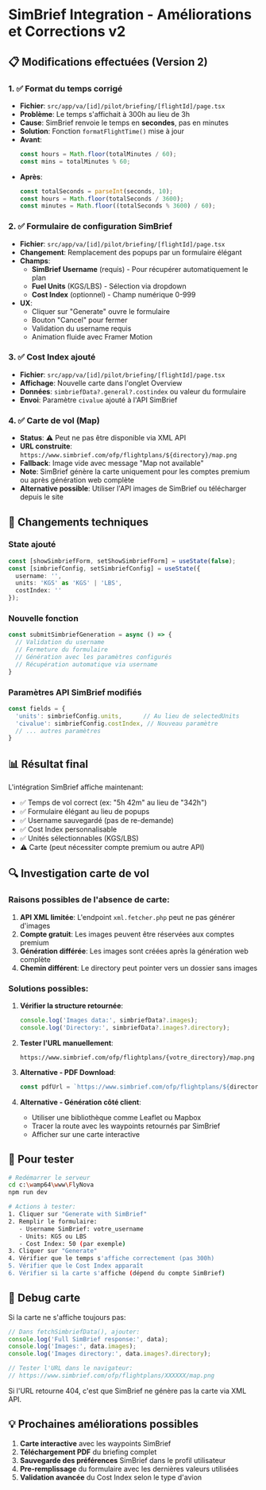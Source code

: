 # SimBrief Integration - Améliorations et Corrections v2

## 📋 Modifications effectuées (Version 2)

### 1. ✅ Format du temps corrigé
- **Fichier**: `src/app/va/[id]/pilot/briefing/[flightId]/page.tsx`
- **Problème**: Le temps s'affichait à 300h au lieu de 3h
- **Cause**: SimBrief renvoie le temps en **secondes**, pas en minutes
- **Solution**: Fonction `formatFlightTime()` mise à jour
- **Avant**:
  ```javascript
  const hours = Math.floor(totalMinutes / 60);
  const mins = totalMinutes % 60;
  ```
- **Après**:
  ```javascript
  const totalSeconds = parseInt(seconds, 10);
  const hours = Math.floor(totalSeconds / 3600);
  const minutes = Math.floor((totalSeconds % 3600) / 60);
  ```

### 2. ✅ Formulaire de configuration SimBrief
- **Fichier**: `src/app/va/[id]/pilot/briefing/[flightId]/page.tsx`
- **Changement**: Remplacement des popups par un formulaire élégant
- **Champs**:
  * **SimBrief Username** (requis) - Pour récupérer automatiquement le plan
  * **Fuel Units** (KGS/LBS) - Sélection via dropdown
  * **Cost Index** (optionnel) - Champ numérique 0-999
- **UX**: 
  * Cliquer sur "Generate" ouvre le formulaire
  * Bouton "Cancel" pour fermer
  * Validation du username requis
  * Animation fluide avec Framer Motion

### 3. ✅ Cost Index ajouté
- **Fichier**: `src/app/va/[id]/pilot/briefing/[flightId]/page.tsx`
- **Affichage**: Nouvelle carte dans l'onglet Overview
- **Données**: `simbriefData?.general?.costindex` ou valeur du formulaire
- **Envoi**: Paramètre `civalue` ajouté à l'API SimBrief

### 4. ✅ Carte de vol (Map)
- **Status**: ⚠️ Peut ne pas être disponible via XML API
- **URL construite**: `https://www.simbrief.com/ofp/flightplans/${directory}/map.png`
- **Fallback**: Image vide avec message "Map not available"
- **Note**: SimBrief génère la carte uniquement pour les comptes premium ou après génération web complète
- **Alternative possible**: Utiliser l'API images de SimBrief ou télécharger depuis le site

## 🎯 Changements techniques

### State ajouté
```typescript
const [showSimbriefForm, setShowSimbriefForm] = useState(false);
const [simbriefConfig, setSimbriefConfig] = useState({
  username: '',
  units: 'KGS' as 'KGS' | 'LBS',
  costIndex: ''
});
```

### Nouvelle fonction
```typescript
const submitSimbriefGeneration = async () => {
  // Validation du username
  // Fermeture du formulaire
  // Génération avec les paramètres configurés
  // Récupération automatique via username
}
```

### Paramètres API SimBrief modifiés
```javascript
const fields = {
  'units': simbriefConfig.units,      // Au lieu de selectedUnits
  'civalue': simbriefConfig.costIndex, // Nouveau paramètre
  // ... autres paramètres
}
```

## 📊 Résultat final

L'intégration SimBrief affiche maintenant:
- ✅ Temps de vol correct (ex: "5h 42m" au lieu de "342h")
- ✅ Formulaire élégant au lieu de popups
- ✅ Username sauvegardé (pas de re-demande)
- ✅ Cost Index personnalisable
- ✅ Unités sélectionnables (KGS/LBS)
- ⚠️ Carte (peut nécessiter compte premium ou autre API)

## 🔍 Investigation carte de vol

### Raisons possibles de l'absence de carte:

1. **API XML limitée**: L'endpoint `xml.fetcher.php` peut ne pas générer d'images
2. **Compte gratuit**: Les images peuvent être réservées aux comptes premium
3. **Génération différée**: Les images sont créées après la génération web complète
4. **Chemin différent**: Le directory peut pointer vers un dossier sans images

### Solutions possibles:

1. **Vérifier la structure retournée**:
   ```javascript
   console.log('Images data:', simbriefData?.images);
   console.log('Directory:', simbriefData?.images?.directory);
   ```

2. **Tester l'URL manuellement**:
   ```
   https://www.simbrief.com/ofp/flightplans/{votre_directory}/map.png
   ```

3. **Alternative - PDF Download**:
   ```javascript
   const pdfUrl = `https://www.simbrief.com/ofp/flightplans/${directory}/BRIEFING.pdf`;
   ```

4. **Alternative - Génération côté client**:
   - Utiliser une bibliothèque comme Leaflet ou Mapbox
   - Tracer la route avec les waypoints retournés par SimBrief
   - Afficher sur une carte interactive

## 🔧 Pour tester

```bash
# Redémarrer le serveur
cd c:\wamp64\www\FlyNova
npm run dev

# Actions à tester:
1. Cliquer sur "Generate with SimBrief"
2. Remplir le formulaire:
   - Username SimBrief: votre_username
   - Units: KGS ou LBS
   - Cost Index: 50 (par exemple)
3. Cliquer sur "Generate"
4. Vérifier que le temps s'affiche correctement (pas 300h)
5. Vérifier que le Cost Index apparaît
6. Vérifier si la carte s'affiche (dépend du compte SimBrief)
```

## 🐛 Debug carte

Si la carte ne s'affiche toujours pas:

```javascript
// Dans fetchSimbriefData(), ajouter:
console.log('Full SimBrief response:', data);
console.log('Images:', data.images);
console.log('Images directory:', data.images?.directory);

// Tester l'URL dans le navigateur:
// https://www.simbrief.com/ofp/flightplans/XXXXXX/map.png
```

Si l'URL retourne 404, c'est que SimBrief ne génère pas la carte via XML API.

## 💡 Prochaines améliorations possibles

1. **Carte interactive** avec les waypoints SimBrief
2. **Téléchargement PDF** du briefing complet
3. **Sauvegarde des préférences** SimBrief dans le profil utilisateur
4. **Pre-remplissage** du formulaire avec les dernières valeurs utilisées
5. **Validation avancée** du Cost Index selon le type d'avion
